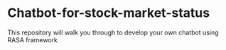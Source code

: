 # Chatbot-for-stock-market-status
This repository will walk you through to develop your own chatbot using RASA framework
